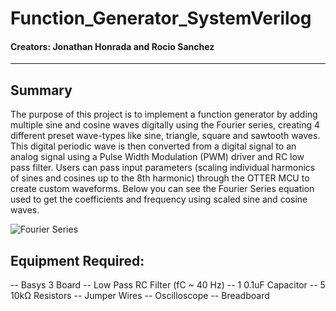# Function_Generator_SystemVerilog
#### Creators: Jonathan Honrada and Rocio Sanchez
---
## Summary
The purpose of this project is to implement a function generator by adding multiple sine and cosine waves digitally using the Fourier series, creating 4 different preset wave-types like sine, triangle, square and sawtooth waves. This digital periodic wave is then converted from a digital signal to an analog signal using a Pulse Width Modulation (PWM) driver and RC low pass filter. Users can pass input parameters (scaling individual harmonics of sines and cosines up to the 8th harmonic) through the OTTER MCU to create custom waveforms. Below you can see the Fourier Series equation used to get the coefficients and frequency using scaled sine and cosine waves.

![Fourier Series](https://i.imgur.com/vigmnXx.png)

## Equipment Required:
-- Basys 3 Board
-- Low Pass RC Filter (fC ~ 40 Hz)
-- 1 0.1uF Capacitor
-- 5 10kΩ Resistors
-- Jumper Wires
-- Oscilloscope
-- Breadboard 
